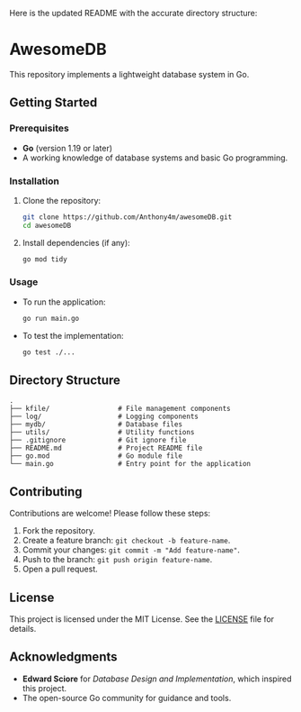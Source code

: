 Here is the updated README with the accurate directory structure:

# AwesomeDB

This repository implements a lightweight database system in Go.

## Getting Started

### Prerequisites
- **Go** (version 1.19 or later)
- A working knowledge of database systems and basic Go programming.

### Installation
1. Clone the repository:
   ```bash
   git clone https://github.com/Anthony4m/awesomeDB.git
   cd awesomeDB
   ```
2. Install dependencies (if any):
   ```bash
   go mod tidy
   ```

### Usage
- To run the application:
   ```bash
   go run main.go
   ```
- To test the implementation:
   ```bash
   go test ./...
   ```

## Directory Structure
```plaintext
.
├── kfile/                 # File management components
├── log/                   # Logging components
├── mydb/                  # Database files
├── utils/                 # Utility functions
├── .gitignore             # Git ignore file
├── README.md              # Project README file
├── go.mod                 # Go module file
└── main.go                # Entry point for the application
```

## Contributing
Contributions are welcome! Please follow these steps:
1. Fork the repository.
2. Create a feature branch: `git checkout -b feature-name`.
3. Commit your changes: `git commit -m "Add feature-name"`.
4. Push to the branch: `git push origin feature-name`.
5. Open a pull request.

## License
This project is licensed under the MIT License. See the [LICENSE](LICENSE) file for details.

## Acknowledgments
- **Edward Sciore** for *Database Design and Implementation*, which inspired this project.
- The open-source Go community for guidance and tools.
